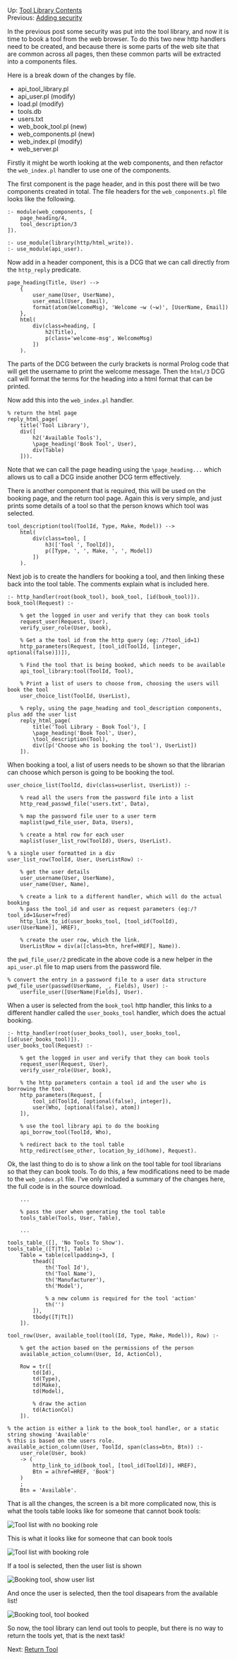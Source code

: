 Up: [Tool Library Contents](/content/tool_library)<br />
Previous: [Adding security](/content/tool_library/security)

In the previous post some security was put into the tool library, and now it is time to book a tool from the web browser. To do this two new http handlers need to be created, and because there is some parts of the web site that are common across all pages, then these common parts will be extracted into a components files. 

Here is a break down of the changes by file. 

- api_tool_library.pl
- api_user.pl (modify)
- load.pl (modify)
- tools.db
- users.txt
- web_book_tool.pl (new)
- web_components.pl (new)
- web_index.pl (modify)
- web_server.pl

Firstly it might be worth looking at the web components, and then refactor the ``web_index.pl`` handler to use one of the components. 

The first component is the page header, and in this post there will be two components created in total. The file headers for the ``web_components.pl`` file looks like the following.

    :- module(web_components, [
        page_heading/4,
        tool_description/3
    ]).

    :- use_module(library(http/html_write)).
    :- use_module(api_user).

Now add in a header component, this is a DCG that we can call directly from the ``http_reply`` predicate.

    page_heading(Title, User) -->
        { 
            user_name(User, UserName),
            user_email(User, Email),
            format(atom(WelcomeMsg), 'Welcome ~w (~w)', [UserName, Email]) 
        },
        html(
            div(class=heading, [
                h2(Title), 
                p(class='welcome-msg', WelcomeMsg)
            ])
        ).

The parts of the DCG between the curly brackets is normal Prolog code that will get the username to print the welcome message. Then the ``html/3`` DCG call will format the terms for the heading into a html format that can be printed. 

Now add this into the ``web_index.pl`` handler. 

    % return the html page
    reply_html_page(
        title('Tool Library'), 
        div([
            h2('Available Tools'), 
            \page_heading('Book Tool', User),
            div(Table)
        ])).

Note that we can call the page heading using the ``\page_heading...`` which allows us to call a DCG inside another DCG term effectively. 

There is another component that is required, this will be used on the booking page, and the return tool page. Again this is very simple, and just prints some details of a tool so that the person knows which tool was selected.

    tool_description(tool(ToolId, Type, Make, Model)) -->
        html(
            div(class=tool, [
                h3(['Tool ', ToolId]),
                p([Type, ', ', Make, ', ', Model])
            ])
        ).

Next job is to create the handlers for booking a tool, and then linking these back into the tool table. The comments explain what is included here.

    :- http_handler(root(book_tool), book_tool, [id(book_tool)]).
    book_tool(Request) :-
        
        % get the logged in user and verify that they can book tools
        request_user(Request, User),
        verify_user_role(User, book),

        % Get a the tool id from the http query (eg: /?tool_id=1)
        http_parameters(Request, [tool_id(ToolId, [integer, optional(false)])]),

        % Find the tool that is being booked, which needs to be available
        api_tool_library:tool(ToolId, Tool),

        % Print a list of users to choose from, choosing the users will book the tool
        user_choice_list(ToolId, UserList),

        % reply, using the page_heading and tool_description components, plus add the user list
        reply_html_page(
            title('Tool Library - Book Tool'), [
            \page_heading('Book Tool', User),
            \tool_description(Tool),
            div([p('Choose who is booking the tool'), UserList])
        ]).

When booking a tool, a list of users needs to be shown so that the librarian can choose which person is going to be booking the tool. 

    user_choice_list(ToolId, div(class=userlist, UserList)) :-

        % read all the users from the password file into a list
        http_read_passwd_file('users.txt', Data),

        % map the password file user to a user term
        maplist(pwd_file_user, Data, Users),

        % create a html row for each user
        maplist(user_list_row(ToolId), Users, UserList).

    % a single user formatted in a div
    user_list_row(ToolId, User, UserListRow) :-
        
        % get the user details
        user_username(User, UserName),
        user_name(User, Name),

        % create a link to a different handler, which will do the actual booking
        % pass the tool_id and user as request parameters (eg:/?tool_id=1&user=fred)
        http_link_to_id(user_books_tool, [tool_id(ToolId), user(UserName)], HREF),

        % create the user row, which the link.
        UserListRow = div(a([class=btn, href=HREF], Name)).

the ``pwd_file_user/2`` predicate in the above code is a new helper in the ``api_user.pl`` file to map users from the password file.

    % convert the entry in a password file to a user data structure
    pwd_file_user(passwd(UserName, _, Fields), User) :-
        userfile_user([UserName|Fields], User).

When a user is selected from the ``book_tool`` http handler, this links to a different handler called the ``user_books_tool`` handler, which does the actual booking. 

    :- http_handler(root(user_books_tool), user_books_tool, [id(user_books_tool)]).
    user_books_tool(Request) :-

        % get the logged in user and verify that they can book tools
        request_user(Request, User),
        verify_user_role(User, book),

        % the http parameters contain a tool id and the user who is borrowing the tool
        http_parameters(Request, [
            tool_id(ToolId, [optional(false), integer]),
            user(Who, [optional(false), atom])
        ]),

        % use the tool library api to do the booking
        api_borrow_tool(ToolId, Who),
        
        % redirect back to the tool table
        http_redirect(see_other, location_by_id(home), Request).

Ok, the last thing to do is to show a link on the tool table for tool librarians so that they can book tools. To do this, a few modifications need to be made to the ``web_index.pl`` file. I've only included a summary of the changes here, the full code is in the source download.

        ...

        % pass the user when generating the tool table
        tools_table(Tools, User, Table),

        ...

    tools_table_([], 'No Tools To Show').
    tools_table_([T|Tt], Table) :-
        Table = table(cellpadding=3, [
            thead([
                th('Tool Id'),
                th('Tool Name'),
                th('Manufacturer'),
                th('Model'),

                % a new column is required for the tool 'action'
                th('')
            ]),
            tbody([T|Tt])
        ]).

    tool_row(User, available_tool(tool(Id, Type, Make, Model)), Row) :-
        
        % get the action based on the permissions of the person
        available_action_column(User, Id, ActionCol),

        Row = tr([
            td(Id),
            td(Type),
            td(Make),
            td(Model),
            
            % draw the action
            td(ActionCol)
        ]).

    % the action is either a link to the book_tool handler, or a static string showing 'Available'
    % this is based on the users role. 
    available_action_column(User, ToolId, span(class=btn, Btn)) :- 
        user_role(User, book) 
        -> (
            http_link_to_id(book_tool, [tool_id(ToolId)], HREF),
            Btn = a(href=HREF, 'Book')
        )
        ;
        Btn = 'Available'.

That is all the changes, the screen is a bit more complicated now, this is what the tools table looks like for someone that cannot book tools: 

![Tool list with no booking role](/images/tool_library_book_tool_no_role.PNG)

This is what it looks like for someone that can book tools

![Tool list with booking role](/images/tool_library_book_tool_has_role.PNG)

If a tool is selected, then the user list is shown

![Booking tool, show user list](/images/tool_library_book_tool_user_list.PNG)

And once the user is selected, then the tool disapears from the available list! 

![Booking tool, tool booked](/images/tool_library_book_tool_booked.PNG)

So now, the tool library can lend out tools to people, but there is no way to return the tools yet, that is the next task! 

Next: [Return Tool](/content/tool_library/return_tool)